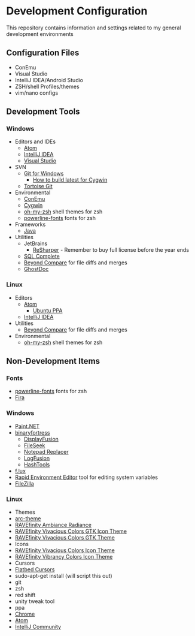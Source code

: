 # Development Configuration
This repository contains information and settings related to my general development environments

## Configuration Files
* ConEmu
* Visual Studio
* IntelliJ IDEA/Android Studio
* ZSH/shell Profiles/themes
* vim/nano configs

## Development Tools

### Windows
* Editors and IDEs
  * [Atom](https://atom.io/)
  * [IntelliJ IDEA](https://www.jetbrains.com/idea/)
  * [Visual Studio](https://www.visualstudio.com/downloads/)
* SVN
  * [Git for Windows](https://git-scm.com/download/win)
    * [How to build latest for Cygwin](http://stackoverflow.com/questions/14330050/how-to-get-git-1-8-in-cygwin)
  * [Tortoise Git](https://tortoisegit.org/download/)
* Environmental
  * [ConEmu](http://conemu.github.io/)
  * [Cygwin](https://www.cygwin.com/)
  * [oh-my-zsh](https://github.com/robbyrussell/oh-my-zsh) shell themes for zsh
  * [powerline-fonts](https://github.com/powerline/fonts) fonts for zsh
* Frameworks
  * [Java](http://www.oracle.com/technetwork/java/javase/downloads/index.html)
* Utilities
  * JetBrains
    * [ReSharper](https://confluence.jetbrains.com/display/ReSharper/ReSharper+Early+Access+Program) - Remember to buy full license before the year ends
  * [SQL Complete](https://secure.devart.com/Default.aspx)
  * [Beyond Compare](http://www.scootersoftware.com/index.php) for file diffs and merges
  * [GhostDoc](http://submain.com/products/ghostdoc.aspx)

### Linux
* Editors
  * [Atom](https://atom.io/)
    * [Ubuntu PPA](https://launchpad.net/~webupd8team/+archive/ubuntu/atom)
  * [IntelliJ IDEA](https://www.jetbrains.com/idea/)
* Utilities
  * [Beyond Compare](http://www.scootersoftware.com/index.php) for file diffs and merges
* Environmental
  * [oh-my-zsh](https://github.com/robbyrussell/oh-my-zsh) shell themes for zsh

## Non-Development Items

### Fonts
* [powerline-fonts](https://github.com/powerline/fonts) fonts for zsh
* [Fira](https://github.com/mozilla/Fira)

### Windows
* [Paint.NET](http://www.getpaint.net/index.html)
* [binaryfortress](https://www.binaryfortress.com/)
  * [DisplayFusion](https://www.displayfusion.com/)
  * [FileSeek](https://www.fileseek.ca/)
  * [Notepad Replacer](https://www.binaryfortress.com/NotepadReplacer/)
  * [LogFusion](https://www.logfusion.ca/)
  * [HashTools](https://www.binaryfortress.com/HashTools/)
* [f.lux](https://justgetflux.com/)
* [Rapid Environment Editor](http://www.rapidee.com/en/about) tool for editing system variables
* [FileZilla](https://filezilla-project.org/download.php?type=client)

### Linux
* Themes
 * [arc-theme](https://github.com/horst3180/arc-theme)
 * [RAVEfinity Ambiance Radiance](http://www.ravefinity.com/p/download-ambiance-radiance-flat-colors.html)
 * [RAVEfinity Vivacious Colors GTK Icon Theme](http://www.ravefinity.com/p/vivacious-colors-gtk-icon-theme.html)
 * [RAVEfinity Vivacious Colors GTK Theme](http://www.ravefinity.com/p/vivacious-colors-gtk-theme.html)
* Icons
 * [RAVEfinity Vivacious Colors Icon Theme](http://www.ravefinity.com/p/vivacious-colors-gtk-icon-theme.html)
 * [RAVEfinity Vibrancy Colors Icon Theme](http://www.ravefinity.com/p/vibrancy-colors-gtk-icon-theme.html)
* Cursors
 * [Flatbed Cursors](https://www.gnome-look.org/content/show.php/Flatbed+Cursors?content=52027)
* sudo-apt-get install (will script this out)
 * git
 * zsh
 * red shift
 * unity tweak tool
* ppa
 * [Chrome](http://www.ubuntuupdates.org/ppa/google_chrome)
 * [Atom](https://launchpad.net/~webupd8team/+archive/ubuntu/atom)
 * [IntelliJ Community](https://launchpad.net/~mmk2410/+archive/ubuntu/intellij-idea-community)
